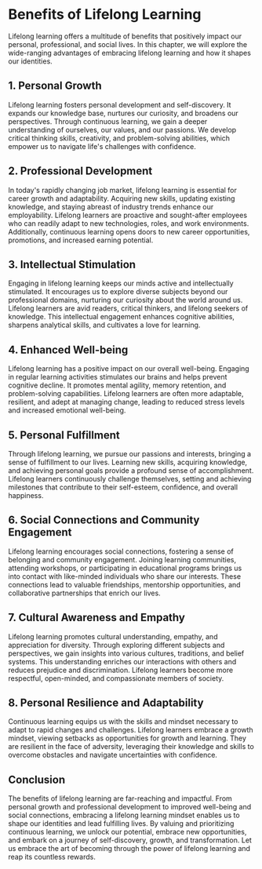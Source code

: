 Benefits of Lifelong Learning
========================================

Lifelong learning offers a multitude of benefits that positively impact our personal, professional, and social lives. In this chapter, we will explore the wide-ranging advantages of embracing lifelong learning and how it shapes our identities.

1\. **Personal Growth**
----------------------

Lifelong learning fosters personal development and self-discovery. It expands our knowledge base, nurtures our curiosity, and broadens our perspectives. Through continuous learning, we gain a deeper understanding of ourselves, our values, and our passions. We develop critical thinking skills, creativity, and problem-solving abilities, which empower us to navigate life's challenges with confidence.

2\. **Professional Development**
-------------------------------

In today's rapidly changing job market, lifelong learning is essential for career growth and adaptability. Acquiring new skills, updating existing knowledge, and staying abreast of industry trends enhance our employability. Lifelong learners are proactive and sought-after employees who can readily adapt to new technologies, roles, and work environments. Additionally, continuous learning opens doors to new career opportunities, promotions, and increased earning potential.

3\. **Intellectual Stimulation**
-------------------------------

Engaging in lifelong learning keeps our minds active and intellectually stimulated. It encourages us to explore diverse subjects beyond our professional domains, nurturing our curiosity about the world around us. Lifelong learners are avid readers, critical thinkers, and lifelong seekers of knowledge. This intellectual engagement enhances cognitive abilities, sharpens analytical skills, and cultivates a love for learning.

4\. **Enhanced Well-being**
--------------------------

Lifelong learning has a positive impact on our overall well-being. Engaging in regular learning activities stimulates our brains and helps prevent cognitive decline. It promotes mental agility, memory retention, and problem-solving capabilities. Lifelong learners are often more adaptable, resilient, and adept at managing change, leading to reduced stress levels and increased emotional well-being.

5\. **Personal Fulfillment**
---------------------------

Through lifelong learning, we pursue our passions and interests, bringing a sense of fulfillment to our lives. Learning new skills, acquiring knowledge, and achieving personal goals provide a profound sense of accomplishment. Lifelong learners continuously challenge themselves, setting and achieving milestones that contribute to their self-esteem, confidence, and overall happiness.

6\. **Social Connections and Community Engagement**
--------------------------------------------------

Lifelong learning encourages social connections, fostering a sense of belonging and community engagement. Joining learning communities, attending workshops, or participating in educational programs brings us into contact with like-minded individuals who share our interests. These connections lead to valuable friendships, mentorship opportunities, and collaborative partnerships that enrich our lives.

7\. **Cultural Awareness and Empathy**
-------------------------------------

Lifelong learning promotes cultural understanding, empathy, and appreciation for diversity. Through exploring different subjects and perspectives, we gain insights into various cultures, traditions, and belief systems. This understanding enriches our interactions with others and reduces prejudice and discrimination. Lifelong learners become more respectful, open-minded, and compassionate members of society.

8\. **Personal Resilience and Adaptability**
-------------------------------------------

Continuous learning equips us with the skills and mindset necessary to adapt to rapid changes and challenges. Lifelong learners embrace a growth mindset, viewing setbacks as opportunities for growth and learning. They are resilient in the face of adversity, leveraging their knowledge and skills to overcome obstacles and navigate uncertainties with confidence.

Conclusion
----------

The benefits of lifelong learning are far-reaching and impactful. From personal growth and professional development to improved well-being and social connections, embracing a lifelong learning mindset enables us to shape our identities and lead fulfilling lives. By valuing and prioritizing continuous learning, we unlock our potential, embrace new opportunities, and embark on a journey of self-discovery, growth, and transformation. Let us embrace the art of becoming through the power of lifelong learning and reap its countless rewards.
